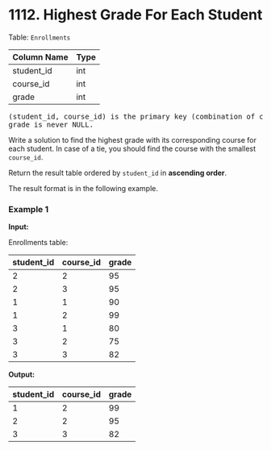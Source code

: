 # 1112. Highest Grade For Each Student

Table: `Enrollments`

| Column Name | Type |
| :---------- | :--- |
| student_id  | int  |
| course_id   | int  |
| grade       | int  |

<pre>
(student_id, course_id) is the primary key (combination of columns with unique values) of this table.
grade is never NULL.
</pre>

Write a solution to find the highest grade with its corresponding course for each student. In case of a tie, you should find the course with the smallest `course_id`.

Return the result table ordered by `student_id` in **ascending order**.

The result format is in the following example.

### Example 1

**Input:**

Enrollments table:

| student_id | course_id | grade |
| :--------- | :-------- | :---- |
| 2          | 2         | 95    |
| 2          | 3         | 95    |
| 1          | 1         | 90    |
| 1          | 2         | 99    |
| 3          | 1         | 80    |
| 3          | 2         | 75    |
| 3          | 3         | 82    |

**Output:**

| student_id | course_id | grade |
| :--------- | :-------- | :---- |
| 1          | 2         | 99    |
| 2          | 2         | 95    |
| 3          | 3         | 82    |
